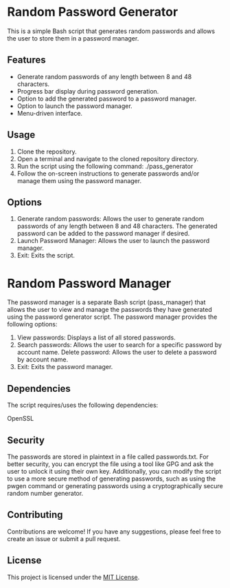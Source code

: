 # Random Password Generator
This is a simple Bash script that generates random passwords and allows the user to store them in a password manager.

## Features
- Generate random passwords of any length between 8 and 48 characters.
- Progress bar display during password generation.
- Option to add the generated password to a password manager.
- Option to launch the password manager.
- Menu-driven interface.

## Usage
1. Clone the repository.
2. Open a terminal and navigate to the cloned repository directory.
3. Run the script using the following command: ./pass_generator
4. Follow the on-screen instructions to generate passwords and/or manage them using the password manager.

## Options
1. Generate random passwords: Allows the user to generate random passwords of any length between 8 and 48 characters. The generated password can be added to the password manager if desired.
2. Launch Password Manager: Allows the user to launch the password manager.
3. Exit: Exits the script.

# Random Password Manager
The password manager is a separate Bash script (pass_manager) that allows the user to view and manage the passwords they have generated using the password generator script. The password manager provides the following options:

1. View passwords: Displays a list of all stored passwords.
2. Search passwords: Allows the user to search for a specific password by account name.
Delete password: Allows the user to delete a password by account name.
3. Exit: Exits the password manager.

## Dependencies
The script requires/uses the following dependencies:

OpenSSL

## Security
The passwords are stored in plaintext in a file called passwords.txt. For better security, you can encrypt the file using a tool like GPG and ask the user to unlock it using their own key. Additionally, you can modify the script to use a more secure method of generating passwords, such as using the pwgen command or generating passwords using a cryptographically secure random number generator.

## Contributing

Contributions are welcome! If you have any suggestions, please feel free to create an issue or submit a pull request.

## License

This project is licensed under the [MIT License](https://github.com/username/repo/blob/master/LICENSE).
